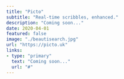 ```yaml
---
title: "Picto"
subtitle: "Real-time scribbles, enhanced."
description: "Coming soon..."
date: 2020-04-01
featured: false
image: "./beautisearch.jpg"
url: "https://picto.uk"
links:
- type: "primary"
  text: "Coming soon..."
  url: "#"
---
```

